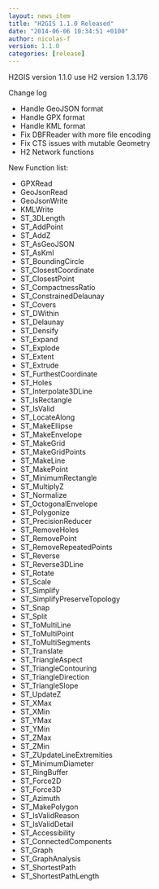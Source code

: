 ```yaml
---
layout: news_item
title: "H2GIS 1.1.0 Released"
date: "2014-06-06 10:34:51 +0100"
author: nicolas-f
version: 1.1.0
categories: [release]
---
```


H2GIS version 1.1.0 use H2 version 1.3.176

Change log
 * Handle GeoJSON format
 * Handle GPX format
 * Handle KML format
 * Fix DBFReader with more file encoding
 * Fix CTS issues with mutable Geometry
 * H2 Network functions

New Function list:

 * GPXRead
 * GeoJsonRead
 * GeoJsonWrite
 * KMLWrite
 * ST_3DLength
 * ST_AddPoint
 * ST_AddZ
 * ST_AsGeoJSON
 * ST_AsKml
 * ST_BoundingCircle
 * ST_ClosestCoordinate
 * ST_ClosestPoint
 * ST_CompactnessRatio
 * ST_ConstrainedDelaunay
 * ST_Covers
 * ST_DWithin
 * ST_Delaunay
 * ST_Densify
 * ST_Expand
 * ST_Explode
 * ST_Extent
 * ST_Extrude
 * ST_FurthestCoordinate
 * ST_Holes
 * ST_Interpolate3DLine
 * ST_IsRectangle
 * ST_IsValid
 * ST_LocateAlong
 * ST_MakeEllipse
 * ST_MakeEnvelope
 * ST_MakeGrid
 * ST_MakeGridPoints
 * ST_MakeLine
 * ST_MakePoint
 * ST_MinimumRectangle
 * ST_MultiplyZ
 * ST_Normalize
 * ST_OctogonalEnvelope
 * ST_Polygonize
 * ST_PrecisionReducer
 * ST_RemoveHoles
 * ST_RemovePoint
 * ST_RemoveRepeatedPoints
 * ST_Reverse
 * ST_Reverse3DLine
 * ST_Rotate
 * ST_Scale
 * ST_Simplify
 * ST_SimplifyPreserveTopology
 * ST_Snap
 * ST_Split
 * ST_ToMultiLine
 * ST_ToMultiPoint
 * ST_ToMultiSegments
 * ST_Translate
 * ST_TriangleAspect
 * ST_TriangleContouring
 * ST_TriangleDirection
 * ST_TriangleSlope
 * ST_UpdateZ
 * ST_XMax
 * ST_XMin
 * ST_YMax
 * ST_YMin
 * ST_ZMax
 * ST_ZMin
 * ST_ZUpdateLineExtremities
 * ST_MinimumDiameter
 * ST_RingBuffer
 * ST_Force2D
 * ST_Force3D
 * ST_Azimuth
 * ST_MakePolygon
 * ST_IsValidReason
 * ST_IsValidDetail
 * ST_Accessibility
 * ST_ConnectedComponents
 * ST_Graph
 * ST_GraphAnalysis
 * ST_ShortestPath
 * ST_ShortestPathLength
